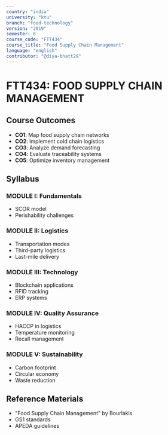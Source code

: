 ```yaml
---
country: "india"
university: "ktu"
branch: "food-technology"
version: "2019"
semester: 8
course_code: "FTT434"
course_title: "Food Supply Chain Management"
language: "english"
contributor: "@diya-bhatt29"
---
```


# FTT434: FOOD SUPPLY CHAIN MANAGEMENT

## Course Outcomes
- **CO1**: Map food supply chain networks
- **CO2**: Implement cold chain logistics
- **CO3**: Analyze demand forecasting
- **CO4**: Evaluate traceability systems
- **CO5**: Optimize inventory management

## Syllabus
### MODULE I: Fundamentals
- SCOR model
- Perishability challenges

### MODULE II: Logistics
- Transportation modes
- Third-party logistics
- Last-mile delivery

### MODULE III: Technology
- Blockchain applications
- RFID tracking
- ERP systems

### MODULE IV: Quality Assurance
- HACCP in logistics
- Temperature monitoring
- Recall management

### MODULE V: Sustainability
- Carbon footprint
- Circular economy
- Waste reduction

## Reference Materials
- "Food Supply Chain Management" by Bourlakis
- GS1 standards
- APEDA guidelines
